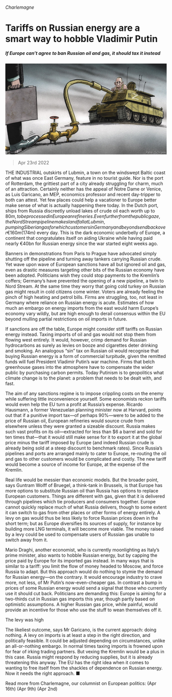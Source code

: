 ###### Charlemagne

# Tariffs on Russian energy are a smart way to hobble Vladimir Putin 

##### If Europe can’t agree to ban Russian oil and gas, it should tax it instead 

![image](images/20220423_EUD000_0.jpg) 

> Apr 23rd 2022 

THE INDUSTRIAL outskirts of Lubmin, a town on the windswept Baltic coast of what was once East Germany, feature in no tourist guide. Nor is the port of Rotterdam, the grittiest part of a city already struggling for charm, much of an attraction. Certainly neither has the appeal of Notre Dame or Venice, as Luis Garicano, an MEP, economics professor and recent day-tripper to both can attest. Yet few places could help a vacationer to Europe better make sense of what is actually happening there today. In the Dutch port, ships from Russia discreetly unload lakes of crude oil each worth up to $80m, to be processed in European refineries. Even further from the public gaze, the Nord Stream pipeline makes landfall at Lubmin, pumping Siberian gas for which customers in Germany and beyond send back over €160m ($174m) every day. This is the dark economic underbelly of Europe, a continent that congratulates itself on aiding Ukraine while having paid nearly €40bn for Russian energy since the war started eight weeks ago.

Banners in demonstrations from Paris to Prague have advocated simply shutting off the pipeline and turning away tankers carrying Russian crude. Yet wave upon wave of European sanctions have all but ignored oil and gas, even as drastic measures targeting other bits of the Russian economy have been adopted. Politicians wish they could stop payments to the Kremlin’s coffers; Germany’s have prevented the opening of a new pipeline, a twin to Nord Stream. At the same time they worry that going cold turkey on Russian gas might result in cold citizens come winter. Voters are already feeling the pinch of high heating and petrol bills. Firms are struggling, too, not least in Germany where reliance on Russian energy is acute. Estimates of how much an embargo on energy imports from the east would harm Europe’s economy vary wildly, but are high enough to derail consensus within the EU beyond mulling partial restrictions on oil imports in future.


If sanctions are off the table, Europe might consider stiff tariffs on Russian energy instead. Taxing imports of oil and gas would not stop them from flowing west entirely. It would, however, crimp demand for Russian hydrocarbons as surely as levies on booze and cigarettes deter drinking and smoking. An analogous “sin” tax on Russian oil would recognise that buying Russian energy is a form of commercial turpitude, given the remitted funds will fuel President Vladimir Putin’s war machine. Firms that belch greenhouse gases into the atmosphere have to compensate the wider public by purchasing carbon permits. Today Putinism is to geopolitics what climate change is to the planet: a problem that needs to be dealt with, and fast.

The aim of any sanctions regime is to impose crippling costs on the enemy while suffering little inconvenience yourself. Some economists reckon tariffs would even help the EU turn a profit at Russia’s expense. Ricardo Hausmann, a former Venezuelan planning minister now at Harvard, points out that if a punitive import tax—of perhaps 90%—were to be added to the price of Russian oil, European refineries would source crude from elsewhere unless they were granted a sizeable discount. Russia makes such vast profits on its oil—extracted for less than $6 a barrel and sold for ten times that—that it would still make sense for it to export it at the global price minus the tariff imposed by Europe (and indeed Russian crude is already being sold at a steep discount to benchmark rates). Since Russia’s pipelines and ports are arranged mainly to cater to Europe, re-routing the oil and gas to other customers would be complicated and costly. The new tariff would become a source of income for Europe, at the expense of the Kremlin.

Real life would be messier than economic models. But the broader point, says Guntram Wolff of Bruegel, a think-tank in Brussels, is that Europe has more options to substitute Russian oil than Russia has options to replace European customers. Things are different with gas, given that it is delivered through pipelines which tie producers and consumers together. Europe cannot quickly replace much of what Russia delivers, though to some extent it can switch to gas from other places or other forms of energy entirely. A levy on gas would thus be less likely to force Russian prices down in the short term; but as Europe diversifies its sources of supply, for instance by building more LNG terminals, it will become more viable. The money raised by a levy could be used to compensate users of Russian gas unable to switch away from it.

Mario Draghi, another economist, who is currently moonlighting as Italy’s prime minister, also wants to hobble Russian energy, but by capping the price paid by Europe for its imported gas instead. In many ways that is similar to a tariff: you limit the flow of money headed to Moscow, and force Russia to adapt. But this approach would do nothing to stymie the demand for Russian energy—on the contrary. It would encourage industry to crave more, not less, of Mr Putin’s now-even-cheaper gas. In contrast a bump in prices of some Russian energy would send a signal that those who currently use it should cut back. Politicians are demanding this: Europe is aiming for a two-thirds cut in Russian gas imports this year, though partly based on optimistic assumptions. A higher Russian gas price, while painful, would provide an incentive for those who use the stuff to wean themselves off it.

The levy was high

The likeliest outcome, says Mr Garicano, is the current approach: doing nothing. A levy on imports is at least a step in the right direction, and politically feasible. It could be adjusted depending on circumstances, unlike an all-or-nothing embargo. In normal times taxing imports is frowned upon for fear of irking trading partners. But vexing the Kremlin would be a plus in this case. Russia might respond by reducing supplies, but it is already threatening this anyway. The EU has the right idea when it comes to wanting to free itself from the shackles of dependence on Russian energy. Now it needs the right approach. ■

Read more from Charlemagne, our columnist on European politics: (Apr 16th) (Apr 9th) (Apr 2nd)


